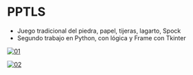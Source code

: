 # PPTLS

 
 - Juego tradicional del piedra, papel, tijeras, lagarto, Spock
 - Segundo trabajo en Python, con lógica y Frame con Tkinter



<a href="https://ibb.co/3WbqGgM"><img src="https://i.ibb.co/rMhSTDc/01.png" alt="01" border="0"></a>

<a href="https://ibb.co/QM3yf3n"><img src="https://i.ibb.co/Ttx9kxR/02.png" alt="02" border="0"></a>
